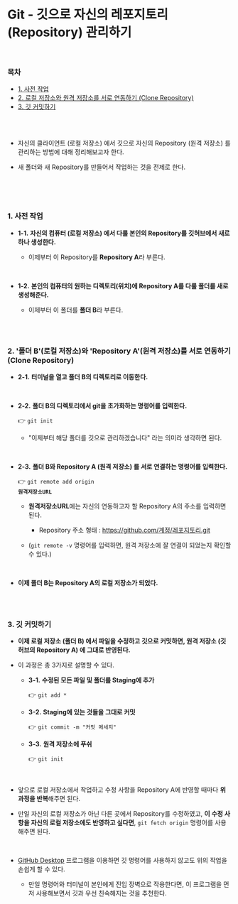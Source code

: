 # Git - 깃으로 자신의 레포지토리 (Repository) 관리하기

<br/>

### 목차

- <a href="https://github.com/SangYoonLee1231/TIL/blob/main/Git/git_manage_my_repository.md#1-%EC%82%AC%EC%A0%84-%EC%9E%91%EC%97%85">1. 사전 작업</a>
- <a href="https://github.com/SangYoonLee1231/TIL/blob/main/Git/git_manage_my_repository.md#2-%ED%8F%B4%EB%8D%94-b%EB%A1%9C%EC%BB%AC-%EC%A0%80%EC%9E%A5%EC%86%8C%EC%99%80-repository-a%EC%9B%90%EA%B2%A9-%EC%A0%80%EC%9E%A5%EC%86%8C%EB%A5%BC-%EC%84%9C%EB%A1%9C-%EC%97%B0%EB%8F%99%ED%95%98%EA%B8%B0-clone-repository">2. 로컬 저장소와 원격 저장소를 서로 연동하기 (Clone Repository)</a>
- <a href="https://github.com/SangYoonLee1231/TIL/blob/main/Git/git_manage_my_repository.md#3-%EA%B9%83-%EC%BB%A4%EB%B0%8B%ED%95%98%EA%B8%B0">3. 깃 커밋하기</a>

<br/><br/>

- 자신의 클라이언트 (로컬 저장소) 에서 깃으로 자신의 Repository (원격 저장소) 를 관리하는 방법에 대해 정리해보고자 한다.

- 새 폴더와 새 Repository를 만들어서 작업하는 것을 전제로 한다.

<br/><br/><br/>

### 1. 사전 작업

- <strong>1-1.</strong> <strong>자신의 컴퓨터 (로컬 저장소) 에서 다룰 본인의 Repository를 깃허브에서 새로 하나 생성한다.</strong>

  - 이제부터 이 Repository를 <strong>Repository A</strong>라 부른다.

<br/>

- <strong>1-2.</strong> <strong>본인의 컴퓨터의 원하는 디렉토리(위치)에 Repository A를 다룰 폴더를 새로 생성해준다.</strong>

  - 이제부터 이 폴더를 <strong>폴더 B</strong>라 부른다.

<br/><br/>

### 2. '폴더 B'(로컬 저장소)와 'Repository A'(원격 저장소)를 서로 연동하기 (Clone Repository)

- <strong>2-1.</strong> <strong>터미널을 열고 폴더 B의 디렉토리로 이동한다.</strong>

<br/>

- <strong>2-2.</strong> <strong>폴더 B의 디렉토리에서 git을 초가화하는 명령어를 입력한다.</strong>

  👉 <code>git init</code>

  - "이제부터 해당 폴더를 깃으로 관리하겠습니다" 라는 의미라 생각하면 된다.

<br/>

- <strong>2-3.</strong> <strong>폴더 B와 Repository A (원격 저장소) 를 서로 연결하는 명령어를 입력한다.</strong>

  👉 <code>git remote add origin <strong>원격저장소URL</strong></code>

  - <strong>원격저장소URL</strong>에는 자신의 연동하고자 할 Repository A의 주소를 입력하면 된다.

    - Repository 주소 형태 : https://github.com/계정/레포지토리.git

  - (<code>git remote -v</code> 명령어를 입력하면, 원격 저장소에 잘 연결이 되었는지 확인할 수 있다.)

<br/>

- <strong>이제 폴더 B는 Repository A의 로컬 저장소가 되었다.</strong>

<br/><br/>

### 3. 깃 커밋하기

- <strong>이제 로컬 저장소 (폴더 B) 에서 파일을 수정하고 깃으로 커밋하면, 원격 저장소 (깃허브의 Repository A) 에 그대로 반영된다.</strong>

- 이 과정은 총 3가지로 설명할 수 있다.

  - <strong>3-1.</strong> <strong>수정된 모든 파일 및 폴더를 Staging에 추가</strong>

    👉 <code>git add \*</code>

  - <strong>3-2.</strong> <strong>Staging에 있는 것들을 그대로 커밋</strong>

    👉 <code>git commit -m "커밋 메세지"</code>

  - <strong>3-3.</strong> <strong>원격 저장소에 푸쉬</strong>

    👉 <code>git init</code>

<br/>

- 앞으로 로컬 저장소에서 작업하고 수정 사항을 Repository A에 반영할 때마다 <strong>위 과정을 반복</strong>해주면 된다.

- 만일 자신의 로컬 저장소가 아닌 다른 곳에서 Repository를 수정하였고, <strong>이 수정 사항을 자신의 로컬 저장소에도 반영하고 싶다면</strong>, <code>git fetch origin</code> 명령어를 사용해주면 된다.

<br/>

- <a href="https://desktop.github.com/">GitHub Desktop</a> 프로그램을 이용하면 깃 명령어를 사용하지 않고도 위의 작업을 손쉽게 할 수 있다.

  - 만일 명령어와 터미널이 본인에게 진입 장벽으로 작용한다면, 이 프로그램을 먼저 사용해보면서 깃과 우선 친숙해지는 것을 추천한다.
